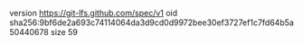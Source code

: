 version https://git-lfs.github.com/spec/v1
oid sha256:9bf6de2a693c74114064da3d9cd0d9972bee30ef3727ef1c7fd64b5a50440678
size 59
